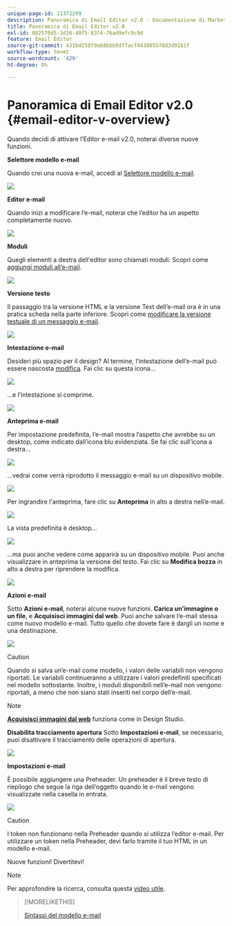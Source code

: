 ```yaml
---
unique-page-id: 11372299
description: Panoramica di Email Editor v2.0 - Documentazione di Marketo - Documentazione del prodotto
title: Panoramica di Email Editor v2.0
exl-id: 082570d5-3d26-48f5-83f4-76ad9efc9c9d
feature: Email Editor
source-git-commit: 431bd258f9a68bbb9df7acf043085578d3d91b1f
workflow-type: tm+mt
source-wordcount: '429'
ht-degree: 0%

---
```


# Panoramica di Email Editor v2.0 {#email-editor-v-overview}

Quando decidi di attivare l’Editor e-mail v2.0, noterai diverse nuove funzioni.

**Selettore modello e-mail**

Quando crei una nuova e-mail, accedi al [Selettore modello e-mail](/help/marketo/product-docs/email-marketing/general/email-editor-2/email-template-picker-overview.md).

![](assets/starter-templates-1.png)

**Editor e-mail**

Quando inizi a modificare l’e-mail, noterai che l’editor ha un aspetto completamente nuovo.

![](assets/two-4.png)

**Moduli**

Quegli elementi a destra dell&#39;editor sono chiamati moduli. Scopri come [aggiungi moduli all’e-mail](/help/marketo/product-docs/email-marketing/general/email-editor-2/add-modules-to-your-email.md).

![](assets/three-4.png)

**Versione testo**

Il passaggio tra la versione HTML e la versione Text dell’e-mail ora è in una pratica scheda nella parte inferiore. Scopri come [modificare la versione testuale di un messaggio e-mail](/help/marketo/product-docs/email-marketing/general/creating-an-email/edit-the-text-version-of-an-email.md).

![](assets/four-3.png)

**Intestazione e-mail**

Desideri più spazio per il design? Al termine, l’intestazione dell’e-mail può essere nascosta [modifica](/help/marketo/product-docs/email-marketing/general/creating-an-email/edit-your-email-header.md). Fai clic su questa icona...

![](assets/five-4.png)

...e l’intestazione si comprime.

![](assets/six-3.png)

**Anteprima e-mail**

Per impostazione predefinita, l’e-mail mostra l’aspetto che avrebbe su un desktop, come indicato dall’icona blu evidenziata. Se fai clic sull’icona a destra...

![](assets/seven-3.png)

...vedrai come verrà riprodotto il messaggio e-mail su un dispositivo mobile.

![](assets/eight-3.png)

Per ingrandire l&#39;anteprima, fare clic su **Anteprima** in alto a destra nell’e-mail.

![](assets/preview1.png)

La vista predefinita è desktop...

![](assets/preview2.png)

...ma puoi anche vedere come apparirà su un dispositivo mobile. Puoi anche visualizzare in anteprima la versione del testo. Fai clic su **Modifica bozza** in alto a destra per riprendere la modifica.

![](assets/preview3.png)

**Azioni e-mail**

Sotto **Azioni e-mail**, noterai alcune nuove funzioni. **Carica un&#39;immagine o un file**, e **Acquisisci immagini dal web**. Puoi anche salvare l’e-mail stessa come nuovo modello e-mail. Tutto quello che dovete fare è dargli un nome e una destinazione.

![](assets/nine-3.png)

>[!CAUTION]
>
>Quando si salva un’e-mail come modello, i valori delle variabili non vengono riportati. Le variabili continueranno a utilizzare i valori predefiniti specificati nel modello sottostante. Inoltre, i moduli disponibili nell’e-mail non vengono riportati, a meno che non siano stati inseriti nel corpo dell’e-mail.

>[!NOTE]
>
>**[Acquisisci immagini dal web](/help/marketo/product-docs/demand-generation/images-and-files/grab-the-images-from-a-web-page.md)** funziona come in Design Studio.

**Disabilita tracciamento apertura** Sotto **Impostazioni e-mail**, se necessario, puoi disattivare il tracciamento delle operazioni di apertura.

![](assets/thirteen-1.png)

**Impostazioni e-mail**

È possibile aggiungere una Preheader. Un preheader è il breve testo di riepilogo che segue la riga dell’oggetto quando le e-mail vengono visualizzate nella casella in entrata.

![](assets/edit-settings-preheader-2.png)

>[!CAUTION]
>
>I token non funzionano nella Preheader quando si utilizza l’editor e-mail. Per utilizzare un token nella Preheader, devi farlo tramite il tuo HTML in un modello e-mail.

Nuove funzioni! Divertitevi!

>[!NOTE]
>
>Per approfondire la ricerca, consulta questa [video utile](https://nation.marketo.com/videos/1463).

>[!MORELIKETHIS]
>
>[Sintassi del modello e-mail](/help/marketo/product-docs/email-marketing/general/email-editor-2/email-template-syntax.md)
